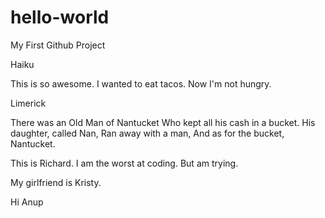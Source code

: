 # hello-world

My First Github Project

Haiku

This is so awesome.
I wanted to eat tacos.
Now I'm not hungry.

Limerick

There was an Old Man of Nantucket
Who kept all his cash in a bucket.
His daughter, called Nan,
Ran away with a man,
And as for the bucket, Nantucket.

This is Richard.
I am the worst at coding.
But am trying.

My girlfriend is Kristy.

Hi Anup
